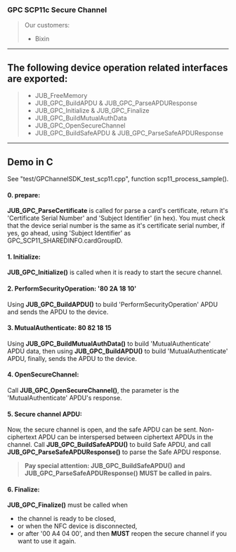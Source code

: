 ### GPC SCP11c Secure Channel
> Our customers:
> - Bixin

---

## The following device operation related interfaces are exported:
> - JUB_FreeMemory
> - JUB_GPC_BuildAPDU & JUB_GPC_ParseAPDUResponse
> - JUB_GPC_Initialize & JUB_GPC_Finalize
> - JUB_GPC_BuildMutualAuthData
> - JUB_GPC_OpenSecureChannel
> - JUB_GPC_BuildSafeAPDU & JUB_GPC_ParseSafeAPDUResponse

---

## Demo in C
See "test/GPChannelSDK_test_scp11.cpp", function scp11_process_sample().
#### 0. prepare:
**JUB_GPC_ParseCertificate** is called for parse a card's certificate, return it's 'Certificate Serial Number' and 'Subject Identifier' (in hex).
You must check that the device serial number is the same as it's certificate serial number, if yes, go ahead, using 'Subject Identifier' as GPC_SCP11_SHAREDINFO.cardGroupID.
#### 1. Initialize: 
**JUB_GPC_Initialize()** is called when it is ready to start the secure channel.
#### 2. PerformSecurityOperation:  '80 2A 18 10'
Using **JUB_GPC_BuildAPDU()** to build 'PerformSecurityOperation' APDU and sends the APDU to the device.
#### 3. MutualAuthenticate: 80 82 18 15
Using **JUB_GPC_BuildMutualAuthData()** to build 'MutualAuthenticate' APDU data, then using **JUB_GPC_BuildAPDU()** to build 'MutualAuthenticate' APDU, finally, sends the APDU to the device.
#### 4. OpenSecureChannel:
Call **JUB_GPC_OpenSecureChannel()**, the parameter is the 'MutualAuthenticate' APDU's response.
#### 5. Secure channel APDU:
Now, the secure channel is open, and the safe APDU can be sent. Non-ciphertext APDU can be interspersed between ciphertext APDUs in the channel.
Call **JUB_GPC_BuildSafeAPDU()** to build Safe APDU, and call **JUB_GPC_ParseSafeAPDUResponse()** to parse the Safe APDU response.
 >**Pay special attention:
**JUB_GPC_BuildSafeAPDU()** and **JUB_GPC_ParseSafeAPDUResponse()** **MUST** be called in pairs.**

#### 6. Finalize:
**JUB_GPC_Finalize()** must be called when
- the channel is ready to be closed,
- or when the NFC device is disconnected,
- or after '00 A4 04 00',
and then **MUST** reopen the secure channel if you want to use it again.
